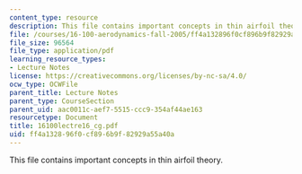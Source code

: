 ```yaml
---
content_type: resource
description: This file contains important concepts in thin airfoil theory.
file: /courses/16-100-aerodynamics-fall-2005/ff4a132896f0cf896b9f82929a55a40a_16100lectre16_cg.pdf
file_size: 96564
file_type: application/pdf
learning_resource_types:
- Lecture Notes
license: https://creativecommons.org/licenses/by-nc-sa/4.0/
ocw_type: OCWFile
parent_title: Lecture Notes
parent_type: CourseSection
parent_uid: aac0011c-aef7-5515-ccc9-354af44ae163
resourcetype: Document
title: 16100lectre16_cg.pdf
uid: ff4a1328-96f0-cf89-6b9f-82929a55a40a
---
```

This file contains important concepts in thin airfoil theory.